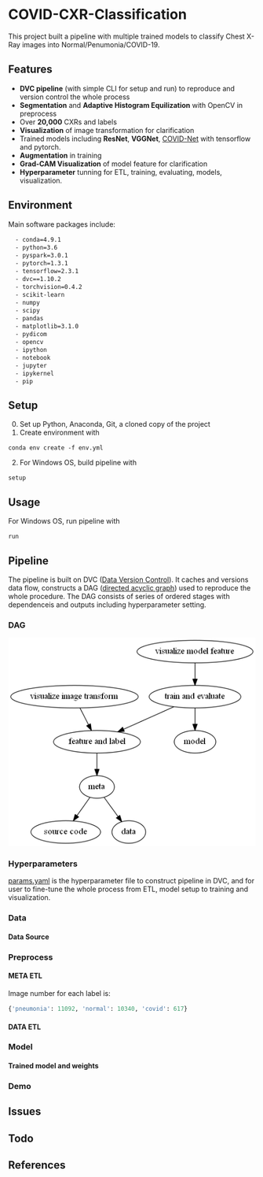 # COVID-CXR-Classification
This project built a pipeline with multiple trained models to classify Chest X-Ray images into Normal/Penumonia/COVID-19. 

## Features
- **DVC pipeline** (with simple CLI for setup and run) to reproduce and version control the whole process
- **Segmentation** and **Adaptive Histogram Equilization** with OpenCV in preprocess
- Over **20,000** CXRs and labels
- **Visualization** of image transformation for clarification
- Trained models including **ResNet**, **VGGNet**, [COVID-Net][1] with tensorflow and pytorch.
- **Augmentation** in training
- **Grad-CAM Visualization** of model feature for clarification
- **Hyperparameter** tunning for ETL, training, evaluating, models, visualization.


## Environment
Main software packages include:
```
  - conda=4.9.1
  - python=3.6
  - pyspark=3.0.1
  - pytorch=1.3.1
  - tensorflow=2.3.1
  - dvc==1.10.2
  - torchvision=0.4.2
  - scikit-learn
  - numpy
  - scipy
  - pandas
  - matplotlib=3.1.0
  - pydicom
  - opencv
  - ipython
  - notebook
  - jupyter
  - ipykernel
  - pip
```

## Setup
0. Set up Python, Anaconda, Git, a cloned copy of the project
1. Create environment with
```
conda env create -f env.yml
```
2. For Windows OS, build pipeline with
```
setup
```

## Usage
For Windows OS, run pipeline with
```
run
```

## Pipeline
The pipeline is built on DVC ([Data Version Control](https://dvc.org/doc/start)). It caches and versions data flow, constructs a DAG ([directed acyclic graph](https://en.wikipedia.org/wiki/Directed_acyclic_graph)) used to reproduce the whole procedure. The DAG consists of series of ordered stages with dependenceis and outputs including hyperparameter setting.

### DAG
![DAG](DAG.png)

### Hyperparameters
[params.yaml](params.yaml) is the hyperparameter file to construct pipeline in DVC, and for user to fine-tune the whole process from ETL, model setup to training and visualization. 

### Data
#### Data Source
### Preprocess
#### META ETL
Image number for each label is:
```python
{'pneumonia': 11092, 'normal': 10340, 'covid': 617}
```
#### DATA ETL
### Model
#### Trained model and weights
### Demo

## Issues

## Todo

## References
[1]: <https://github.com/lindawangg/COVID-Net>

